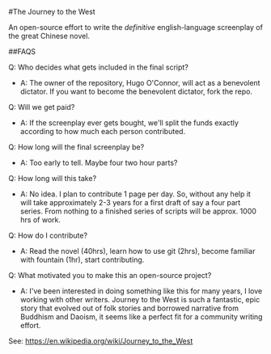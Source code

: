 #The Journey to the West

An open-source effort to write the *definitive* english-language screenplay of the great Chinese novel.

##FAQS

Q: Who decides what gets included in the final script?
- A: The owner of the repository, Hugo O'Connor, will act as a benevolent dictator. If you want to become the benevolent dictator, fork the repo.

Q: Will we get paid?
- A: If the screenplay ever gets bought, we'll split the funds exactly according to how much each person contributed.

Q: How long will the final screenplay be?
- A: Too early to tell. Maybe four two hour parts?

Q: How long will this take?
- A: No idea. I plan to contribute 1 page per day. So, without any help it will take approximately 2-3 years for a first draft of say a four part series. From nothing to a finished series of scripts will be approx. 1000 hrs of work.

Q: How do I contribute?
- A: Read the novel (40hrs), learn how to use git (2hrs), become familiar with fountain (1hr), start contributing.

Q: What motivated you to make this an open-source project?
- A: I've been interested in doing something like this for many years, I love working with other writers. Journey to the West is such a fantastic, epic story that evolved out of folk stories and borrowed narrative from Buddhism and Daoism, it seems like a perfect fit for a community writing effort.

See: https://en.wikipedia.org/wiki/Journey_to_the_West
